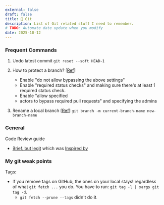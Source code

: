 ```yaml
---
external: false
draft: false
title: 🔀 Git
description: List of Git related stuff I need to remember.
# TODO: Automate date update when you modify
date: 2025-10-12
---
```


### Frequent Commands

1. Undo latest commit
   `git reset --soft HEAD~1`

2. How to protect a branch? [[Ref](https://github.com/orgs/community/discussions/54969#discussioncomment-6361231)]
   - Enable "do not allow bypassing the above settings"
   - Enable "required status checks" and making sure there's at least 1 required status check.
   - Enable "allow specified
   - actors to bypass required pull requests" and specifying the admins
3. Rename a local branch [[Ref](https://www.digitalocean.com/community/cheatsheets/how-to-use-git-a-reference-guide)]
   `git branch -m current-branch-name new-branch-name`

### General

Code Review guide

- [Brief, but legit](https://github.blog/developer-skills/github/how-to-write-the-perfect-pull-request/) which was [Inspired by](https://github.com/thoughtbot/guides/tree/main/code-review)

### My git weak points

Tags:

- If you remove tags on GitHub, the ones on your local stays! regardless of what `git fetch ...` you do. You have to run: `git tag -l | xargs git tag -d`.
  - `git fetch --prune --tags` didn't do it.
